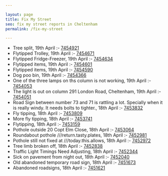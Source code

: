 ```yaml
---

layout: page
title: Fix My Street
seo: fix my street reports in Cheltenham
permalink: /fix-my-street

---
```


<!-- fix_marker starts -->

- Tree split, 19th April :- [7454921](https://www.fixmystreet.com/report/7454921)
- Flytipped Trolley, 19th April :- [7454671](https://www.fixmystreet.com/report/7454671)
- Flytipped Fridge-Freezer, 19th April :- [7454634](https://www.fixmystreet.com/report/7454634)
- Flytipped items, 19th April :- [7454601](https://www.fixmystreet.com/report/7454601)
- Flytipped items, 19th April :- [7454590](https://www.fixmystreet.com/report/7454590)
- Dog poo bin, 19th April :- [7454366](https://www.fixmystreet.com/report/7454366)
- One of the three lamps on ths column is not working, 19th April :- [7454053](https://www.fixmystreet.com/report/7454053)
- The light is out on column 291 London Road, Cheltenham, 19th April :- [7454051](https://www.fixmystreet.com/report/7454051)
- Road Sign between number 73 and 71 is rattling a lot. Specially when it is really windy. It needs bolts to tighter., 18th April :- [7453832](https://www.fixmystreet.com/report/7453832)
- Fly tipping, 18th April :- [7453809](https://www.fixmystreet.com/report/7453809)
- More fly tipping, 18th April :- [7453741](https://www.fixmystreet.com/report/7453741)
- Flytipping, 18th April :- [7453159](https://www.fixmystreet.com/report/7453159)
- Pothole outside 20 Copt Elm Close, 18th April :- [7453064](https://www.fixmystreet.com/report/7453064)
- Roundabout pothole ///return.tasty.plates, 18th April :- [7452981](https://www.fixmystreet.com/report/7452981)
- Pothole still not fixed at ///today.this.allows, 18th April :- [7452972](https://www.fixmystreet.com/report/7452972)
- Tree limb broken off, 18th April :- [7452838](https://www.fixmystreet.com/report/7452838)
- Traffic Light Timings Need Adjusting, 18th April :- [7452344](https://www.fixmystreet.com/report/7452344)
- Sick on pavement from night out, 18th April :- [7452040](https://www.fixmystreet.com/report/7452040)
- Old abandoned temporary road sign, 18th April :- [7451673](https://www.fixmystreet.com/report/7451673)
- Abandoned roadsigns, 18th April :- [7451621](https://www.fixmystreet.com/report/7451621)

<!-- fix_marker ends -->